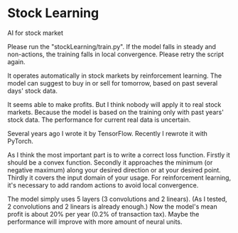# Stock Learning
AI for stock market

Please run the "stockLearning/train.py".
If the model falls in steady and non-actions, the training falls in local convergence.
Please retry the script again.

It operates automatically in stock markets by reinforcement learning.
The model can suggest to buy in or sell for tomorrow, based on past several days' stock data.

It seems able to make profits. But I think nobody will apply it to real stock markets.
Because the model is based on the training only with past years' stock data.
The performance for current real data is uncertain.

Several years ago I wrote it by TensorFlow. Recently I rewrote it with PyTorch.

As I think the most important part is to write a correct loss function.
Firstly it should be a convex function.
Secondly it approaches the minimum (or negative maximum) along your desired direction or at your desired point.
Thirdly it covers the input domain of your usage.
For reinforcement learning, it's necessary to add random actions to avoid local convergence.

The model simply uses 5 layers (3 convolutions and 2 linears).
(As I tested, 2 convolutions and 2 linears is already enough.)
Now the model's mean profit is about 20% per year (0.2% of transaction tax).
Maybe the performance will improve with more amount of neural units.
